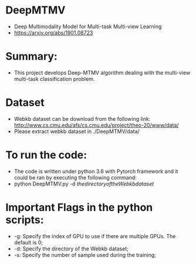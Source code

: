 # DeepMTMV
* Deep Multimodality Model for Multi-task Multi-view Learning
* https://arxiv.org/abs/1901.08723

# Summary:
* This project develops Deep-MTMV algorithm dealing with the multi-view multi-task classification problem.

# Dataset
* Webkb dataset can be download from the following link:
http://www.cs.cmu.edu/afs/cs.cmu.edu/project/theo-20/www/data/
* Please extract webkb dataset in ./DeepMTMV/data/

# To run the code:
* The code is written under python 3.6 with Pytorch framework and it could be ran by executing the following command:
* python DeepMTMV.py -d $the directory of the Webkb dataset$


# Important Flags in the python scripts:
* -g: Specify the index of GPU to use if there are multiple GPUs. The default is 0;
* -d: Specify the directory of the Webkb dataset;
* -s: Specify the number of sample used during the training;
